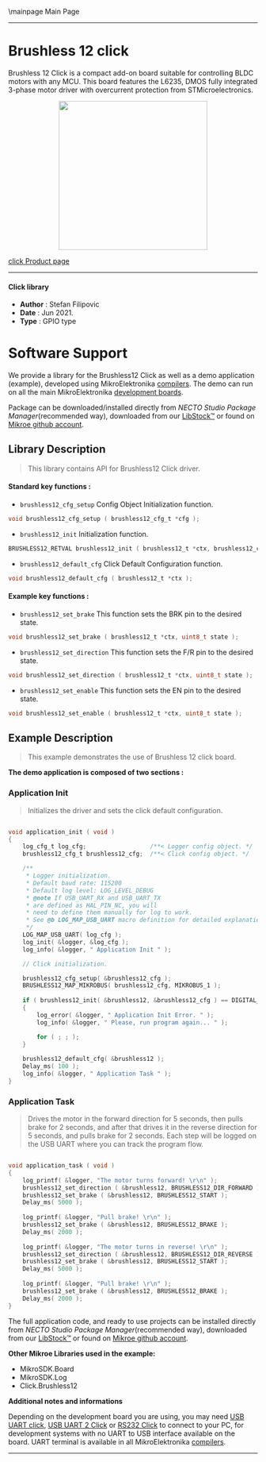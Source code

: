\mainpage Main Page

---
# Brushless 12 click

Brushless 12 Click is a compact add-on board suitable for controlling BLDC motors with any MCU. This board features the L6235, DMOS fully integrated 3-phase motor driver with overcurrent protection from STMicroelectronics.

<p align="center">
  <img src="https://download.mikroe.com/images/click_for_ide/brushless12_click.png" height=300px>
</p>

[click Product page](https://www.mikroe.com/brushless-12-click)

---


#### Click library

- **Author**        : Stefan Filipovic
- **Date**          : Jun 2021.
- **Type**          : GPIO type


# Software Support

We provide a library for the Brushless12 Click
as well as a demo application (example), developed using MikroElektronika
[compilers](https://www.mikroe.com/necto-studio).
The demo can run on all the main MikroElektronika [development boards](https://www.mikroe.com/development-boards).

Package can be downloaded/installed directly from *NECTO Studio Package Manager*(recommended way), downloaded from our [LibStock&trade;](https://libstock.mikroe.com) or found on [Mikroe github account](https://github.com/MikroElektronika/mikrosdk_click_v2/tree/master/clicks).

## Library Description

> This library contains API for Brushless12 Click driver.

#### Standard key functions :

- `brushless12_cfg_setup` Config Object Initialization function.
```c
void brushless12_cfg_setup ( brushless12_cfg_t *cfg );
```

- `brushless12_init` Initialization function.
```c
BRUSHLESS12_RETVAL brushless12_init ( brushless12_t *ctx, brushless12_cfg_t *cfg );
```

- `brushless12_default_cfg` Click Default Configuration function.
```c
void brushless12_default_cfg ( brushless12_t *ctx );
```

#### Example key functions :

- `brushless12_set_brake` This function sets the BRK pin to the desired state.
```c
void brushless12_set_brake ( brushless12_t *ctx, uint8_t state );
```

- `brushless12_set_direction` This function sets the F/R pin to the desired state.
```c
void brushless12_set_direction ( brushless12_t *ctx, uint8_t state );
```

- `brushless12_set_enable` This function sets the EN pin to the desired state.
```c
void brushless12_set_enable ( brushless12_t *ctx, uint8_t state );
```

## Example Description

> This example demonstrates the use of Brushless 12 click board.

**The demo application is composed of two sections :**

### Application Init

> Initializes the driver and sets the click default configuration.

```c

void application_init ( void )
{
    log_cfg_t log_cfg;                  /**< Logger config object. */
    brushless12_cfg_t brushless12_cfg;  /**< Click config object. */

    /** 
     * Logger initialization.
     * Default baud rate: 115200
     * Default log level: LOG_LEVEL_DEBUG
     * @note If USB_UART_RX and USB_UART_TX 
     * are defined as HAL_PIN_NC, you will 
     * need to define them manually for log to work. 
     * See @b LOG_MAP_USB_UART macro definition for detailed explanation.
     */
    LOG_MAP_USB_UART( log_cfg );
    log_init( &logger, &log_cfg );
    log_info( &logger, " Application Init " );

    // Click initialization.

    brushless12_cfg_setup( &brushless12_cfg );
    BRUSHLESS12_MAP_MIKROBUS( brushless12_cfg, MIKROBUS_1 );
    
    if ( brushless12_init( &brushless12, &brushless12_cfg ) == DIGITAL_OUT_UNSUPPORTED_PIN ) 
    {
        log_error( &logger, " Application Init Error. " );
        log_info( &logger, " Please, run program again... " );

        for ( ; ; );
    }
    
    brushless12_default_cfg( &brushless12 );
    Delay_ms( 100 );
    log_info( &logger, " Application Task " );
}

```

### Application Task

> Drives the motor in the forward direction for 5 seconds, then pulls brake for 2 seconds, 
> and after that drives it in the reverse direction for 5 seconds, and pulls brake for 2 seconds.
> Each step will be logged on the USB UART where you can track the program flow.

```c

void application_task ( void )
{
    log_printf( &logger, "The motor turns forward! \r\n" );
    brushless12_set_direction ( &brushless12, BRUSHLESS12_DIR_FORWARD );
    brushless12_set_brake ( &brushless12, BRUSHLESS12_START );
    Delay_ms( 5000 );
    
    log_printf( &logger, "Pull brake! \r\n" );
    brushless12_set_brake ( &brushless12, BRUSHLESS12_BRAKE );
    Delay_ms( 2000 );
    
    log_printf( &logger, "The motor turns in reverse! \r\n" );
    brushless12_set_direction ( &brushless12, BRUSHLESS12_DIR_REVERSE );
    brushless12_set_brake ( &brushless12, BRUSHLESS12_START );
    Delay_ms( 5000 );
    
    log_printf( &logger, "Pull brake! \r\n" );
    brushless12_set_brake ( &brushless12, BRUSHLESS12_BRAKE );
    Delay_ms( 2000 );
}

```

The full application code, and ready to use projects can be installed directly from *NECTO Studio Package Manager*(recommended way), downloaded from our [LibStock&trade;](https://libstock.mikroe.com) or found on [Mikroe github account](https://github.com/MikroElektronika/mikrosdk_click_v2/tree/master/clicks).

**Other Mikroe Libraries used in the example:**

- MikroSDK.Board
- MikroSDK.Log
- Click.Brushless12

**Additional notes and informations**

Depending on the development board you are using, you may need
[USB UART click](https://www.mikroe.com/usb-uart-click),
[USB UART 2 Click](https://www.mikroe.com/usb-uart-2-click) or
[RS232 Click](https://www.mikroe.com/rs232-click) to connect to your PC, for
development systems with no UART to USB interface available on the board. UART
terminal is available in all MikroElektronika
[compilers](https://shop.mikroe.com/compilers).

---
